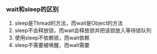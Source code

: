 ### wait和sleep的区别
1. sleep是Thread的方法，而wait是Object的方法
2. sleep不会释放锁，而wait会释放锁并把该锁放入等待锁队列
3. 使用sleep不依赖锁，而wait依赖
4. sleep不需要被唤醒，而wait需要 

